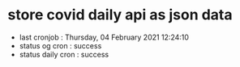 # store covid daily api as json data

- last cronjob : Thursday, 04 February 2021 12:24:10
- status og cron : success
- status daily cron : success
      
      
